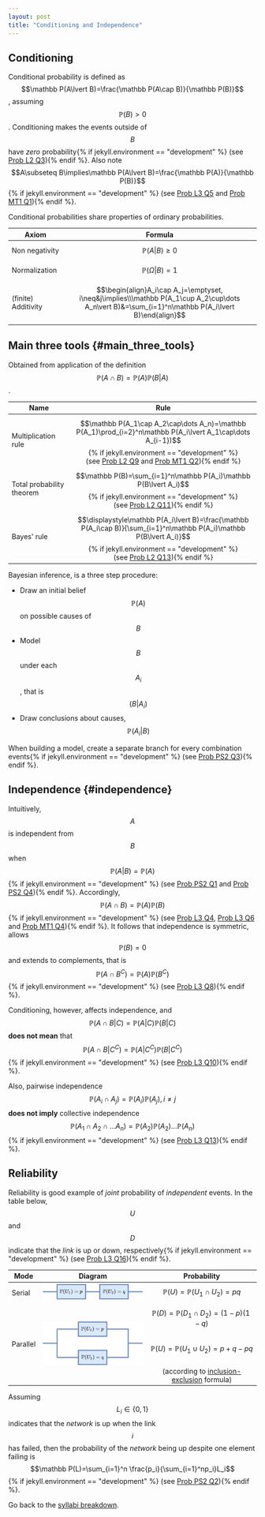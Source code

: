 ```yaml
---
layout: post
title: "Conditioning and Independence"
---
```


## Conditioning

Conditional probability is defined as $$\mathbb P(A\lvert B)=\frac{\mathbb P(A\cap B)}{\mathbb P(B)}$$, assuming $$\mathbb P(B)>0$$. Conditioning makes the events outside of $$B$$ have *zero* probability{% if jekyll.environment == "development" %} (see [Prob L2 Q3](https://learning.edx.org/course/course-v1:MITx+6.431x+1T2020/block-v1:MITx+6.431x+1T2020+type@sequential+block@Lec__2_Conditioning_and_Bayes_rule/block-v1:MITx+6.431x+1T2020+type@vertical+block@ch4-s2-tab3)){% endif %}. Also note $$A\subseteq B\implies\mathbb P(A\lvert B)=\frac{\mathbb P(A)}{\mathbb P(B)}$${% if jekyll.environment == "development" %} (see [Prob L3 Q5](https://learning.edx.org/course/course-v1:MITx+6.431x+1T2020/block-v1:MITx+6.431x+1T2020+type@sequential+block@Lec__3_Independence/block-v1:MITx+6.431x+1T2020+type@vertical+block@ch4-s3-tab5) and [Prob MT1 Q1](https://learning.edx.org/course/course-v1:MITx+6.431x+1T2020/block-v1:MITx+6.431x+1T2020+type@sequential+block@sequential_Exam_1/block-v1:MITx+6.431x+1T2020+type@vertical+block@ch7-s1-tab2)){% endif %}.

Conditional probabilities share properties of ordinary probabilities.

|Axiom|Formula|
|-|:-:|
|Non negativity|$$\mathbb P(A\lvert B)\geq 0$$|
|Normalization|$$\mathbb P(\Omega\lvert B)=1$$|
|(finite) Additivity|$$\begin{align}A_i\cap A_j=\emptyset, i\neq&j\implies\\\mathbb P(A_1\cup A_2\cup\dots A_n\vert B)&=\sum_{i=1}^n\mathbb P(A_i\lvert B)\end{align}$$|

## Main three tools {#main_three_tools}

Obtained from application of the definition $$\mathbb P(A\cap B)=\mathbb P(A)\mathbb P(B\lvert A)$$.

|Name|Rule|
|-|:-:|
|Multiplication rule|$$\mathbb P(A_1\cap A_2\cap\dots A_n)=\mathbb P(A_1)\prod_{i=2}^n\mathbb P(A_i\lvert A_1\cap\dots A_{i-1})$${% if jekyll.environment == "development" %}<br>(see [Prob L2 Q9](https://learning.edx.org/course/course-v1:MITx+6.431x+1T2020/block-v1:MITx+6.431x+1T2020+type@sequential+block@Lec__2_Conditioning_and_Bayes_rule/block-v1:MITx+6.431x+1T2020+type@vertical+block@ch4-s2-tab9) and [Prob MT1 Q2](https://learning.edx.org/course/course-v1:MITx+6.431x+1T2020/block-v1:MITx+6.431x+1T2020+type@sequential+block@sequential_Exam_1/block-v1:MITx+6.431x+1T2020+type@vertical+block@ch7-s1-tab3)){% endif %}|
|Total probability theorem|$$\mathbb  P(B)=\sum_{i=1}^n\mathbb P(A_i)\mathbb P(B\lvert A_i)$${% if jekyll.environment == "development" %}<br>(see [Prob L2 Q11](https://learning.edx.org/course/course-v1:MITx+6.431x+1T2020/block-v1:MITx+6.431x+1T2020+type@sequential+block@Lec__2_Conditioning_and_Bayes_rule/block-v1:MITx+6.431x+1T2020+type@vertical+block@ch4-s2-tab11)){% endif %}|
|Bayes' rule|$$\displaystyle\mathbb P(A_i\lvert B)=\frac{\mathbb P(A_i\cap B)}{\sum_{i=1}^n\mathbb P(A_i)\mathbb P(B\lvert A_i)}$${% if jekyll.environment == "development" %}<br>(see [Prob L2 Q13](https://learning.edx.org/course/course-v1:MITx+6.431x+1T2020/block-v1:MITx+6.431x+1T2020+type@sequential+block@Lec__2_Conditioning_and_Bayes_rule/block-v1:MITx+6.431x+1T2020+type@vertical+block@ch4-s2-tab13)){% endif %}|

Bayesian inference, is a three step procedure:

- Draw an initial belief $$\mathbb P(A)$$ on possible causes of $$B$$
- Model $$B$$ under each $$A_i$$, that is $$\mathbb (B\lvert A_i)$$
- Draw conclusions about causes, $$\mathbb P(A_i\lvert B)$$

When building a model, create a separate branch for every combination events{% if jekyll.environment == "development" %} (see [Prob PS2 Q3](https://learning.edx.org/course/course-v1:MITx+6.431x+1T2020/block-v1:MITx+6.431x+1T2020+type@sequential+block@Problem_Set_2/block-v1:MITx+6.431x+1T2020+type@vertical+block@ch4-s5-tab3)){% endif %}.

## Independence {#independence}

Intuitively, $$A$$ is independent from $$B$$ when $$\mathbb P(A\lvert B)=\mathbb P(A)$${% if jekyll.environment == "development" %} (see [Prob PS2 Q1](https://learning.edx.org/course/course-v1:MITx+6.431x+1T2020/block-v1:MITx+6.431x+1T2020+type@sequential+block@Problem_Set_2/block-v1:MITx+6.431x+1T2020+type@vertical+block@ch4-s5-tab1) and [Prob PS2 Q4](https://learning.edx.org/course/course-v1:MITx+6.431x+1T2020/block-v1:MITx+6.431x+1T2020+type@sequential+block@Problem_Set_2/block-v1:MITx+6.431x+1T2020+type@vertical+block@ch4-s5-tab4)){% endif %}. Accordingly, $$\mathbb P(A\cap B)=\mathbb P(A)\mathbb P(B)$${% if jekyll.environment == "development" %} (see [Prob L3 Q4](https://learning.edx.org/course/course-v1:MITx+6.431x+1T2020/block-v1:MITx+6.431x+1T2020+type@sequential+block@Lec__3_Independence/block-v1:MITx+6.431x+1T2020+type@vertical+block@ch4-s3-tab4), [Prob L3 Q6](https://learning.edx.org/course/course-v1:MITx+6.431x+1T2020/block-v1:MITx+6.431x+1T2020+type@sequential+block@Lec__3_Independence/block-v1:MITx+6.431x+1T2020+type@vertical+block@ch4-s3-tab6) and [Prob MT1 Q4](https://learning.edx.org/course/course-v1:MITx+6.431x+1T2020/block-v1:MITx+6.431x+1T2020+type@sequential+block@sequential_Exam_1/block-v1:MITx+6.431x+1T2020+type@vertical+block@ch7-s1-tab5)){% endif %}. It follows that independence is symmetric, allows $$\mathbb P(B)=0$$ and extends to complements, that is $$\mathbb P(A\cap B^C)=\mathbb P(A)\mathbb P(B^C)$${% if jekyll.environment == "development" %} (see [Prob L3 Q8](https://learning.edx.org/course/course-v1:MITx+6.431x+1T2020/block-v1:MITx+6.431x+1T2020+type@sequential+block@Lec__3_Independence/block-v1:MITx+6.431x+1T2020+type@vertical+block@ch4-s3-tab8)){% endif %}. 

Conditioning, however, affects independence, and $$\mathbb P(A\cap B\lvert C)=\mathbb P(A\lvert C)\mathbb P(B\lvert C)$$ **does not mean** that $$\mathbb P(A\cap B\lvert C^C)=\mathbb P(A\lvert C^C)\mathbb P(B\lvert C^C)$${% if jekyll.environment == "development" %} (see [Prob L3 Q10](https://learning.edx.org/course/course-v1:MITx+6.431x+1T2020/block-v1:MITx+6.431x+1T2020+type@sequential+block@Lec__3_Independence/block-v1:MITx+6.431x+1T2020+type@vertical+block@ch4-s3-tab10)){% endif %}.

Also, pairwise independence $$\mathbb P(A_i\cap A_j)=\mathbb P(A_i)\mathbb P(A_j), i\neq j$$ **does not imply** collective independence $$\mathbb P(A_1\cap A_2\cap\dots A_n)=\mathbb P(A_2)\mathbb P(A_2)\dots\mathbb P(A_n)$${% if jekyll.environment == "development" %} (see [Prob L3 Q13](https://learning.edx.org/course/course-v1:MITx+6.431x+1T2020/block-v1:MITx+6.431x+1T2020+type@sequential+block@Lec__3_Independence/block-v1:MITx+6.431x+1T2020+type@vertical+block@ch4-s3-tab13)){% endif %}.

## Reliability

Reliability is good example of *joint* probability of *independent* events. In the table below, $$U$$ and $$D$$ indicate that the *link* is up or down, respectively{% if jekyll.environment == "development" %} (see [Prob L3 Q16](https://learning.edx.org/course/course-v1:MITx+6.431x+1T2020/block-v1:MITx+6.431x+1T2020+type@sequential+block@Lec__3_Independence/block-v1:MITx+6.431x+1T2020+type@vertical+block@ch4-s3-tab16)){% endif %}.

|Mode|Diagram|Probability|
|-|:-:|:-:|
|Serial|![12457](/assets/images/2022-01-05-conditioning-and-independence/12457.png)|$$\mathbb P(U)=\mathbb P(U_1\cap U_2)=pq$$|
|Parallel|![21589](/assets/images/2022-01-05-conditioning-and-independence/21589.png)|$$\mathbb P(D)=\mathbb P(D_1\cap D_2)=(1-p)(1-q)$$<br>$$\mathbb P(U)=\mathbb P(U_1\cup U_2)=p+q-pq$$<br>(according to [inclusion-exclusion](/2022/01/03/probability-models-and-axioms.html#axioms) formula)|

Assuming $$L_i\in\{0,1\}$$ indicates that the *network* is up when the link $$i$$ has failed, then the probability of the *network* being up despite one element failing is $$\mathbb P(L)=\sum_{i=1}^n \frac{p_i}{\sum_{i=1}^np_i}L_i$${% if jekyll.environment == "development" %} (see [Prob PS2 Q2](https://learning.edx.org/course/course-v1:MITx+6.431x+1T2020/block-v1:MITx+6.431x+1T2020+type@sequential+block@Problem_Set_2/block-v1:MITx+6.431x+1T2020+type@vertical+block@ch4-s5-tab2)){% endif %}.

Go back to the [syllabi breakdown](/2022/01/02/prob-and-stats-syllabi.html).
